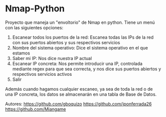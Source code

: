 # Nmap-Python

Proyecto que maneja un "envoltorio" de Nmap en python. 
Tiene un menú con las siguientes opciones:

<ol>
  <li>Escanear todos los puertos de la red: Escanea todas las IPs de la red con sus puertos abiertos y sus respectivos servicios</li>
  <li>Nombre del sistema operativo: Dice el sistema operativo en el que estamos</li>
  <li>Saber mi IP: Nos dice nuestra IP actual</li>
  <li>Escanear IP concreta: Nos permite introducir una IP, controlada mediante regex para que sea correcta, y nos dice sus puertos abiertos y respectivos servicios activos</li>
  <li>Salir</li>
</ol>

Además cuando hagamos cualquier escaneo, ya sea de toda la red o de una IP concreta, los datos se almacenarán en una tabla de Base de Datos.


Autores:
https://github.com/gboquizo
https://github.com/jponferrada26
https://github.com/Miangame
